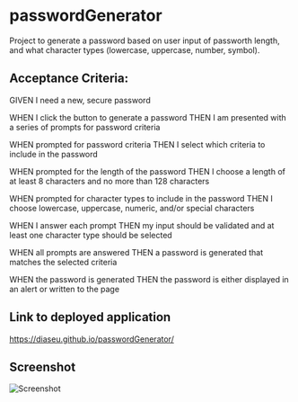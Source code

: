 # passwordGenerator

Project to generate a password based on user input of passworth length, and what character types (lowercase, uppercase, number, symbol). 

## Acceptance Criteria:

GIVEN I need a new, secure password

WHEN I click the button to generate a password
THEN I am presented with a series of prompts for password criteria

WHEN prompted for password criteria
THEN I select which criteria to include in the password

WHEN prompted for the length of the password
THEN I choose a length of at least 8 characters and no more than 128 characters

WHEN prompted for character types to include in the password
THEN I choose lowercase, uppercase, numeric, and/or special characters

WHEN I answer each prompt
THEN my input should be validated and at least one character type should be selected

WHEN all prompts are answered
THEN a password is generated that matches the selected criteria

WHEN the password is generated
THEN the password is either displayed in an alert or written to the page

## Link to deployed application

https://diaseu.github.io/passwordGenerator/

## Screenshot

<img src="https://i.imgur.com/7psDFmH.png" alt="Screenshot" />
